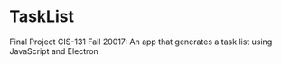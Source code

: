 # TaskList
Final Project CIS-131 Fall 20017: An app that generates a task list using JavaScript and Electron
